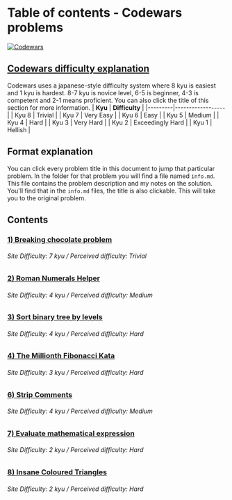 # Table of contents - Codewars problems
[![Codewars](https://www.codewars.com/users/GillesVanPellicom/badges/large)](https://www.codewars.com/users/GillesVanPellicom)
## [Codewars difficulty explanation](https://docs.codewars.com/gamification/ranks/)
Codewars uses a japanese-style difficulty system where 8 kyu is easiest and 1 kyu is hardest.
8-7 kyu is novice level, 6-5 is beginner, 4-3 is competent and 2-1 means proficient. You can also click the title of this section for more information.
| **Kyu** | **Difficulty**   |
|---------|------------------|
| Kyu 8   | Trivial          |
| Kyu 7   | Very Easy        |
| Kyu 6   | Easy             |
| Kyu 5   | Medium           |
| Kyu 4   | Hard             |
| Kyu 3   | Very Hard        |
| Kyu 2   | Exceedingly Hard |
| Kyu 1   | Hellish          |
## Format explanation
You can click every problem title in this document to jump that particular problem.
In the folder for that problem you will find a file named ```info.md```. This file contains the problem description and my notes on the solution. You'll find that in the ```info.md``` files, the title is also clickable. This will take you to the original problem.

## Contents

### [1) Breaking chocolate problem](https://github.com/GillesVanPellicom/CodingProblems_2023/tree/master/src/CodeWars/problem1)
###### Site Difficulty: 7 kyu / Perceived difficulty: Trivial

### [2) Roman Numerals Helper](https://github.com/GillesVanPellicom/CodingProblems_2023/tree/master/src/CodeWars/problem2)
###### Site Difficulty: 4 kyu / Perceived difficulty: Medium

### [3) Sort binary tree by levels](https://github.com/GillesVanPellicom/CodingProblems_2023/tree/master/src/CodeWars/problem3)
###### Site Difficulty: 4 kyu / Perceived difficulty: Hard

### [4) The Millionth Fibonacci Kata](https://github.com/GillesVanPellicom/CodingProblems_2023/tree/master/src/CodeWars/problem4)
###### Site Difficulty: 3 kyu / Perceived difficulty: Hard

### [6) Strip Comments](https://www.codewars.com/kata/51c8e37cee245da6b40000bd/java)
###### Site Difficulty: 4 kyu / Perceived difficulty: Medium

### [7) Evaluate mathematical expression](https://github.com/GillesVanPellicom/CodingProblems_2023/tree/master/src/CodeWars/problem7)
###### Site Difficulty: 2 kyu / Perceived difficulty: Hard

### [8) Insane Coloured Triangles](https://github.com/GillesVanPellicom/CodingProblems_2023/tree/master/src/CodeWars/problem8)
###### Site Difficulty: 2 kyu / Perceived difficulty: Hard


